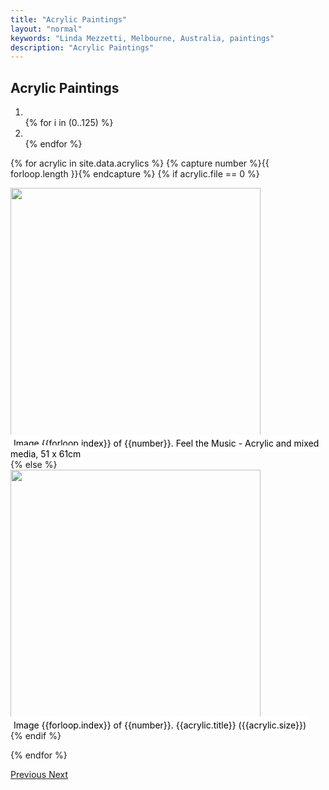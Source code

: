 ```yaml
---
title: "Acrylic Paintings"
layout: "normal"
keywords: "Linda Mezzetti, Melbourne, Australia, paintings"
description: "Acrylic Paintings"
---
```

<h2 class="text-center my-3 pt-4">Acrylic Paintings</h2>
<div class="mx-auto" style="width:100%;height:440px">
<div id="carouselCaptions" class="carousel slide carousel-fade pb-4" data-ride="carousel">
  <ol class="carousel-indicators">

<li class="active" data-target="#carouselCaptions" data-slide-to="0"></li>
{% for i in (0..125) %}
<li {% if i == '0' %}class="active" {% endif %} data-target="#carouselCaptions" data-slide-to="{{i}}"></li>
{% endfor %}
</ol>
<div class="carousel-inner">

{% for acrylic in site.data.acrylics %}
{% capture number %}{{ forloop.length }}{% endcapture %}
{% if acrylic.file == 0 %} 
<div class="carousel-item active">
<img style="height:400px;width:auto" src="{{"assets/img/acrylics/0.jpg" | relative_url }}" class="d-block w-100" />
<div style="bottom:-18px;" class="carousel-caption d-none d-md-block">
   <span style="padding:5px;color:black;background-color:white">Image {{forloop.index}} of {{number}}. Feel the Music - Acrylic and mixed media, 51 x 61cm</span>
   </div>
   </div>
{% else %}
<div class="carousel-item">
<img style="height:400px;width:auto" src="../assets/img/acrylics/{{acrylic.file}}.jpg" class="d-block w-100" />
   <div style="bottom:-18px;" class="carousel-caption d-none d-md-block">
   <span style="padding:5px;color:black;background-color:white">Image {{forloop.index}} of {{number}}. {{acrylic.title}} ({{acrylic.size}})</span>
   </div>
   </div>
{% endif %}

{% endfor %}
  </div>
  <a class="carousel-control-prev" href="#carouselCaptions" role="button" data-slide="prev">
    <span class="carousel-control-prev-icon" aria-hidden="true"></span>
    <span class="sr-only">Previous</span>
  </a>
  <a class="carousel-control-next" href="#carouselCaptions" role="button" data-slide="next">
    <span class="carousel-control-next-icon" aria-hidden="true"></span>
    <span class="sr-only">Next</span>
  </a>
</div><!-- end carousel -->
</div>
<!-- end width -->

